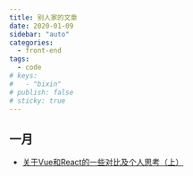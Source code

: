 ```yaml
---
title: 别人家的文章
date: 2020-01-09
sidebar: "auto"
categories:
  - front-end
tags:
  - code
# keys:
#   - "bixin"
# publish: false
# sticky: true
---
```


## 一月
- [关于Vue和React的一些对比及个人思考（上）](https://juejin.im/post/5e153e096fb9a048297390c1)
